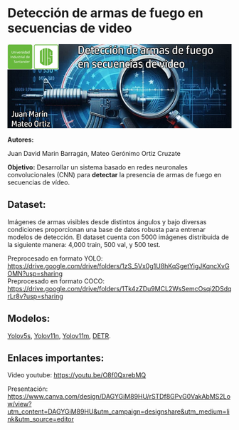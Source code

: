 # **Detección de armas de fuego en secuencias de video**

 

![ia2banner.jpg](https://github.com/jdavidmb/DetectGun/blob/main/ia2banner2.jpg)

**Autores:**

Juan David Marin Barragán, Mateo Gerónimo Ortiz Cruzate

**Objetivo:** Desarrollar un sistema basado en redes neuronales convolucionales (CNN) para **detectar** la presencia de armas de fuego en secuencias de vídeo.

## **Dataset:** 

Imágenes de armas visibles desde distintos ángulos y bajo diversas condiciones proporcionan una base de datos robusta para entrenar modelos de detección.
El dataset cuenta con 5000 imágenes distribuida de la siguiente manera:
4,000 train,
500 val,
y 500 test.

Preprocesado en formato YOLO:
    https://drive.google.com/drive/folders/1zS_5Vx0g1U8hKqSgetYigJKqncXvGOMN?usp=sharing  
Preprocesado en formato COCO:
    https://drive.google.com/drive/folders/1Tk4zZDu9MCL2WsSemcOsqi2DSdqrLr8v?usp=sharing

## **Modelos:** 

[Yolov5s](https://github.com/jdavidmb/DetectGun/blob/main/Yolov5.ipynb),
[Yolov11n](https://github.com/jdavidmb/DetectGun/blob/main/Yolo11n.ipynb),
[Yolov11m](https://github.com/jdavidmb/DetectGun/blob/main/Yolov11m.ipynb),
[DETR](https://github.com/jdavidmb/DetectGun/blob/main/DETR.ipynb).

## **Enlaces importantes:**  

Video youtube: [https://youtu.be/O8f0QxrebMQ  ](https://youtu.be/MtQWS8TXZJw)
    
Presentación: https://www.canva.com/design/DAGYGiM89HU/rSTDf8GPvG0VakAbMS2Low/view?utm_content=DAGYGiM89HU&utm_campaign=designshare&utm_medium=link&utm_source=editor
